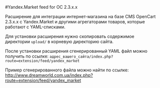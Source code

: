 #Yandex.Market feed for OC 2.3.x.x

Расширение для интеграции интернет-магазина на базе CMS OpenCart 2.3.x.x с Yandex.Market и другими агрегаторами товаров, которые работают с YAML-списками.

Для установки расширения нужно скопировать содержимое директории `upload/` в корневую директорию сайта.

После установки расширения сгенерированный YAML файл можно получить по ссылке:
`адрес_вашего_сайта/index.php?route=extension/feed/yandex_market`

Пример сгенерированного файла можно найти по ссылке:
http://www.dreamworld.com.ua/index.php?route=extension/feed/yandex_market
